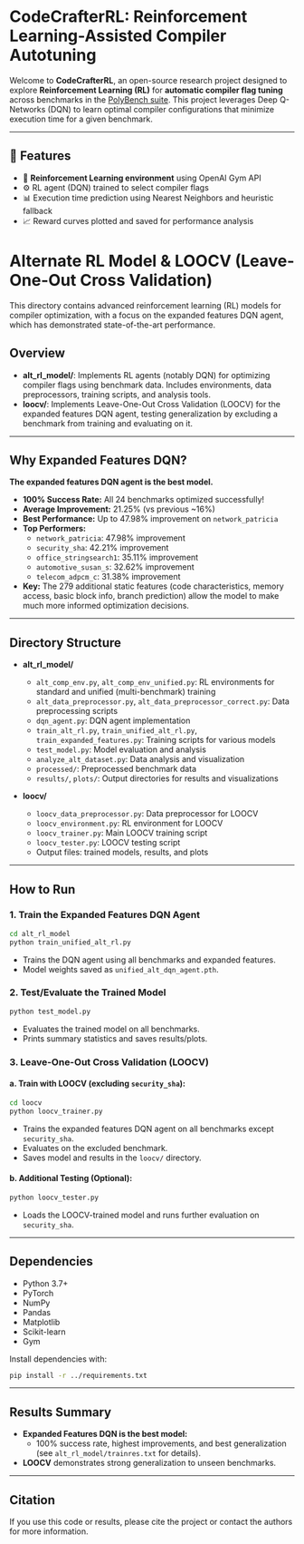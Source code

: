 # CodeCrafterRL: Reinforcement Learning-Assisted Compiler Autotuning

Welcome to **CodeCrafterRL**, an open-source research project designed to explore **Reinforcement Learning (RL)** for **automatic compiler flag tuning** across benchmarks in the [PolyBench suite](https://github.com/stefanocereda/polybench_data). This project leverages Deep Q-Networks (DQN) to learn optimal compiler configurations that minimize execution time for a given benchmark.

---

## 🚀 Features

- 🧠 **Reinforcement Learning environment** using OpenAI Gym API
- ⚙️ RL agent (DQN) trained to select compiler flags
- 📊 Execution time prediction using Nearest Neighbors and heuristic fallback
- 📈 Reward curves plotted and saved for performance analysis


# Alternate RL Model & LOOCV (Leave-One-Out Cross Validation)

This directory contains advanced reinforcement learning (RL) models for compiler optimization, with a focus on the expanded features DQN agent, which has demonstrated state-of-the-art performance.

## Overview

- **alt_rl_model/**: Implements RL agents (notably DQN) for optimizing compiler flags using benchmark data. Includes environments, data preprocessors, training scripts, and analysis tools.
- **loocv/**: Implements Leave-One-Out Cross Validation (LOOCV) for the expanded features DQN agent, testing generalization by excluding a benchmark from training and evaluating on it.

---

## Why Expanded Features DQN?

**The expanded features DQN agent is the best model.**

- **100% Success Rate:** All 24 benchmarks optimized successfully!
- **Average Improvement:** 21.25% (vs previous ~16%)
- **Best Performance:** Up to 47.98% improvement on `network_patricia`
- **Top Performers:**
  - `network_patricia`: 47.98% improvement
  - `security_sha`: 42.21% improvement
  - `office_stringsearch1`: 35.11% improvement
  - `automotive_susan_s`: 32.62% improvement
  - `telecom_adpcm_c`: 31.38% improvement
- **Key:** The 279 additional static features (code characteristics, memory access, basic block info, branch prediction) allow the model to make much more informed optimization decisions.

---

## Directory Structure

- **alt_rl_model/**
  - `alt_comp_env.py`, `alt_comp_env_unified.py`: RL environments for standard and unified (multi-benchmark) training
  - `alt_data_preprocessor.py`, `alt_data_preprocessor_correct.py`: Data preprocessing scripts
  - `dqn_agent.py`: DQN agent implementation
  - `train_alt_rl.py`, `train_unified_alt_rl.py`, `train_expanded_features.py`: Training scripts for various models
  - `test_model.py`: Model evaluation and analysis
  - `analyze_alt_dataset.py`: Data analysis and visualization
  - `processed/`: Preprocessed benchmark data
  - `results/`, `plots/`: Output directories for results and visualizations

- **loocv/**
  - `loocv_data_preprocessor.py`: Data preprocessor for LOOCV
  - `loocv_environment.py`: RL environment for LOOCV
  - `loocv_trainer.py`: Main LOOCV training script
  - `loocv_tester.py`: LOOCV testing script
  - Output files: trained models, results, and plots

---

## How to Run

### 1. Train the Expanded Features DQN Agent

```bash
cd alt_rl_model
python train_unified_alt_rl.py
```
- Trains the DQN agent using all benchmarks and expanded features.
- Model weights saved as `unified_alt_dqn_agent.pth`.

### 2. Test/Evaluate the Trained Model

```bash
python test_model.py
```
- Evaluates the trained model on all benchmarks.
- Prints summary statistics and saves results/plots.

### 3. Leave-One-Out Cross Validation (LOOCV)

#### a. Train with LOOCV (excluding `security_sha`):
```bash
cd loocv
python loocv_trainer.py
```
- Trains the expanded features DQN agent on all benchmarks except `security_sha`.
- Evaluates on the excluded benchmark.
- Saves model and results in the `loocv/` directory.

#### b. Additional Testing (Optional):
```bash
python loocv_tester.py
```
- Loads the LOOCV-trained model and runs further evaluation on `security_sha`.

---

## Dependencies

- Python 3.7+
- PyTorch
- NumPy
- Pandas
- Matplotlib
- Scikit-learn
- Gym

Install dependencies with:
```bash
pip install -r ../requirements.txt
```

---

## Results Summary

- **Expanded Features DQN is the best model:**
  - 100% success rate, highest improvements, and best generalization (see `alt_rl_model/trainres.txt` for details).
- **LOOCV** demonstrates strong generalization to unseen benchmarks.

---

## Citation
If you use this code or results, please cite the project or contact the authors for more information. 
